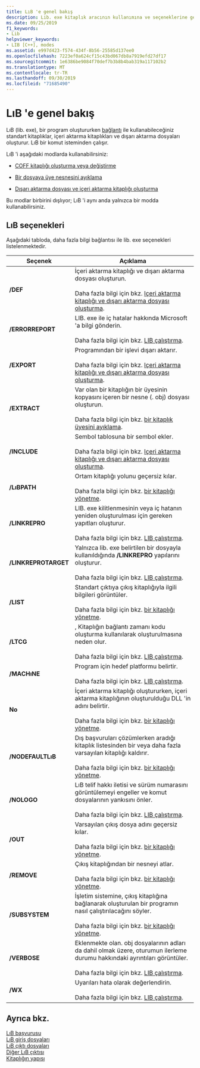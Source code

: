 ```yaml
---
title: LıB 'e genel bakış
description: Lib. exe kitaplık aracının kullanımına ve seçeneklerine genel bakış.
ms.date: 09/25/2019
f1_keywords:
- Lib
helpviewer_keywords:
- LIB [C++], modes
ms.assetid: e997d423-f574-434f-8b56-25585d137ee0
ms.openlocfilehash: 7223ef0a624cf15c43bd067db8a7919efd27df17
ms.sourcegitcommit: 1e6386be9084f70def7b3b8b4bab319a117102b2
ms.translationtype: MT
ms.contentlocale: tr-TR
ms.lasthandoff: 09/30/2019
ms.locfileid: "71685490"
---
```

# <a name="overview-of-lib"></a>LıB 'e genel bakış

LıB (lib. exe), bir program oluştururken [bağlantı](linker-options.md) ile kullanabileceğiniz standart kitaplıklar, içeri aktarma kitaplıkları ve dışarı aktarma dosyaları oluşturur. LıB bir komut isteminden çalışır.

LıB 'i aşağıdaki modlarda kullanabilirsiniz:

- [COFF kitaplığı oluşturma veya değiştirme](managing-a-library.md)

- [Bir dosyaya üye nesnesini ayıklama](extracting-a-library-member.md)

- [Dışarı aktarma dosyası ve içeri aktarma kitaplığı oluşturma](working-with-import-libraries-and-export-files.md)

Bu modlar birbirini dışlıyor; LıB 'i aynı anda yalnızca bir modda kullanabilirsiniz.

## <a name="lib-options"></a>LıB seçenekleri

Aşağıdaki tabloda, daha fazla bilgi bağlantısı ile lib. exe seçenekleri listelenmektedir.

|Seçenek|Açıklama|
|-|-|
|**/DEF**|İçeri aktarma kitaplığı ve dışarı aktarma dosyası oluşturun.<br/><br/>Daha fazla bilgi için bkz. [Içeri aktarma kitaplığı ve dışarı aktarma dosyası oluşturma](building-an-import-library-and-export-file.md).|
|**/ERRORREPORT**|   LIB. exe ile iç hatalar hakkında Microsoft 'a bilgi gönderin.<br/><br/>Daha fazla bilgi için bkz. [LIB çalıştırma](running-lib.md).|
|**/EXPORT**|   Programından bir işlevi dışarı aktarır.<br/><br/>Daha fazla bilgi için bkz. [Içeri aktarma kitaplığı ve dışarı aktarma dosyası oluşturma](building-an-import-library-and-export-file.md).|
|**/EXTRACT**|   Var olan bir kitaplığın bir üyesinin kopyasını içeren bir nesne (. obj) dosyası oluşturun.<br/><br/>Daha fazla bilgi için bkz. [bir kitaplık üyesini ayıklama](extracting-a-library-member.md).|
|**/INCLUDE**|   Sembol tablosuna bir sembol ekler.<br/><br/>Daha fazla bilgi için bkz. [Içeri aktarma kitaplığı ve dışarı aktarma dosyası oluşturma](building-an-import-library-and-export-file.md).|
|**/LıBPATH**|   Ortam kitaplığı yolunu geçersiz kılar.<br/><br/>Daha fazla bilgi için bkz. [bir kitaplığı yönetme](managing-a-library.md).|
|**/LINKREPRO**|   LIB. exe kilitlenmesinin veya iç hatanın yeniden oluşturulması için gereken yapıtları oluşturur.<br/><br/>Daha fazla bilgi için bkz. [LIB çalıştırma](running-lib.md).|
|**/LINKREPROTARGET**|   Yalnızca lib. exe belirtilen bir dosyayla kullanıldığında **/LINKREPRO** yapılarını oluşturur.<br/><br/>Daha fazla bilgi için bkz. [LIB çalıştırma](running-lib.md).|
|**/LIST**|   Standart çıktıya çıkış kitaplığıyla ilgili bilgileri görüntüler.<br/><br/>Daha fazla bilgi için bkz. [bir kitaplığı yönetme](managing-a-library.md).|
|**/LTCG**|   , Kitaplığın bağlantı zamanı kodu oluşturma kullanılarak oluşturulmasına neden olur.<br/><br/>Daha fazla bilgi için bkz. [LIB çalıştırma](running-lib.md).|
|**/MACHıNE**|   Program için hedef platformu belirtir.<br/><br/>Daha fazla bilgi için bkz. [LIB çalıştırma](running-lib.md).|
|**No**|   İçeri aktarma kitaplığı oluştururken, içeri aktarma kitaplığının oluşturulduğu DLL 'in adını belirtir.<br/><br/>Daha fazla bilgi için bkz. [bir kitaplığı yönetme](managing-a-library.md).|
|**/NODEFAULTLıB**|   Dış başvuruları çözümlerken aradığı kitaplık listesinden bir veya daha fazla varsayılan kitaplığı kaldırır.<br/><br/>Daha fazla bilgi için bkz. [bir kitaplığı yönetme](managing-a-library.md).|
|**/NOLOGO**|   LıB telif hakkı iletisi ve sürüm numarasını görüntülemeyi engeller ve komut dosyalarının yankısını önler.<br/><br/>Daha fazla bilgi için bkz. [LIB çalıştırma](running-lib.md).|
|**/OUT**|   Varsayılan çıkış dosya adını geçersiz kılar.<br/><br/>Daha fazla bilgi için bkz. [bir kitaplığı yönetme](managing-a-library.md).|
|**/REMOVE**|   Çıkış kitaplığından bir nesneyi atlar.<br/><br/>Daha fazla bilgi için bkz. [bir kitaplığı yönetme](managing-a-library.md).|
|**/SUBSYSTEM**|   İşletim sistemine, çıkış kitaplığına bağlanarak oluşturulan bir programın nasıl çalıştırılacağını söyler.<br/><br/>Daha fazla bilgi için bkz. [bir kitaplığı yönetme](managing-a-library.md).|
|**/VERBOSE**|   Eklenmekte olan. obj dosyalarının adları da dahil olmak üzere, oturumun ilerleme durumu hakkındaki ayrıntıları görüntüler.<br/><br/>Daha fazla bilgi için bkz. [LIB çalıştırma](running-lib.md).|
|**/WX**|   Uyarıları hata olarak değerlendirin.<br/><br/>Daha fazla bilgi için bkz. [LIB çalıştırma](running-lib.md).|

## <a name="see-also"></a>Ayrıca bkz.

[LıB başvurusu](lib-reference.md)<br/>
[LıB giriş dosyaları](lib-input-files.md)<br/>
[LıB çıktı dosyaları](lib-output-files.md)<br/>
[Diğer LıB çıktısı](other-lib-output.md)<br/>
[Kitaplığın yapısı](structure-of-a-library.md)
